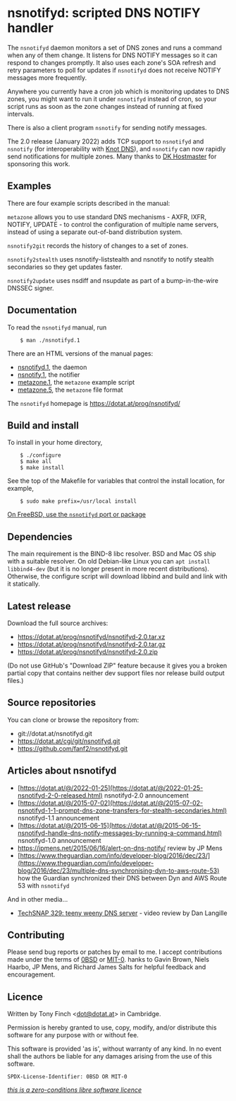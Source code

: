 nsnotifyd: scripted DNS NOTIFY handler
======================================

The `nsnotifyd` daemon monitors a set of DNS zones and runs a command
when any of them change. It listens for DNS NOTIFY messages so it can
respond to changes promptly. It also uses each zone's SOA refresh and
retry parameters to poll for updates if `nsnotifyd` does not receive
NOTIFY messages more frequently.

Anywhere you currently have a cron job which is monitoring updates to
DNS zones, you might want to run it under `nsnotifyd` instead of cron,
so your script runs as soon as the zone changes instead of running at
fixed intervals.

There is also a client program `nsnotify` for sending notify messages.

The 2.0 release (January 2022) adds TCP support to `nsnotifyd` and `nsnotify`
(for interoperability with [Knot DNS](https://www.knot-dns.cz/)),
and `nsnotify` can now rapidly send notifications for multiple zones.
Many thanks to [DK Hostmaster](https://www.dk-hostmaster.dk/)
for sponsoring this work.


Examples
--------

There are four example scripts described in the manual:

`metazone` allows you to use standard DNS mechanisms - AXFR, IXFR,
NOTIFY, UPDATE - to control the configuration of multiple name
servers, instead of using a separate out-of-band distribution system.

`nsnotify2git` records the history of changes to a set of zones.

`nsnotify2stealth` uses nsnotify-liststealth and nsnotify to
notify stealth secondaries so they get updates faster.

`nsnotify2update` uses nsdiff and nsupdate as part of a bump-in-the-wire
DNSSEC signer.


Documentation
-------------

To read the `nsnotifyd` manual, run

        $ man ./nsnotifyd.1

There are an HTML versions of the manual pages:

  * [nsnotifyd.1](html/nsnotifyd.1.html), the daemon
  * [nsnotify.1](html/nsnotify.1.html), the notifier
  * [metazone.1](html/metazone.1.html), the `metazone` example script
  * [metazone.5](html/metazone.5.html), the `metazone` file format

The `nsnotifyd` homepage is <https://dotat.at/prog/nsnotifyd/>


Build and install
-----------------

To install in your home directory,

        $ ./configure
        $ make all
        $ make install

See the top of the Makefile for variables that control the install
location, for example,

        $ sudo make prefix=/usr/local install

[On FreeBSD, use the `nsnotifyd` port or package](https://www.freshports.org/dns/nsnotifyd/)


Dependencies
------------

The main requirement is the BIND-8 libc resolver. BSD and Mac OS ship
with a suitable resolver. On old Debian-like Linux you can `apt
install libbind4-dev` (but it is no longer present in more recent
distributions). Otherwise, the configure script will download libbind
and build and link with it statically.


Latest release
--------------

Download the full source archives:

  * <https://dotat.at/prog/nsnotifyd/nsnotifyd-2.0.tar.xz>
  * <https://dotat.at/prog/nsnotifyd/nsnotifyd-2.0.tar.gz>
  * <https://dotat.at/prog/nsnotifyd/nsnotifyd-2.0.zip>

(Do not use GitHub's "Download ZIP" feature because it gives you
a broken partial copy that contains neither dev support files nor
release build output files.)


Source repositories
-------------------

You can clone or browse the repository from:

  * git://dotat.at/nsnotifyd.git
  * <https://dotat.at/cgi/git/nsnotifyd.git>
  * <https://github.com/fanf2/nsnotifyd.git>


Articles about nsnotifyd
------------------------

  * [https://dotat.at/@/2022-01-25](https://dotat.at/@/2022-01-25-nsnotifyd-2-0-released.html)
    nsnotifyd-2.0 announcement
  * [https://dotat.at/@/2015-07-02](https://dotat.at/@/2015-07-02-nsnotifyd-1-1-prompt-dns-zone-transfers-for-stealth-secondaries.html)
    nsnotifyd-1.1 announcement
  * [https://dotat.at/@/2015-06-15](https://dotat.at/@/2015-06-15-nsnotifyd-handle-dns-notify-messages-by-running-a-command.html)
    nsnotifyd-1.0 announcement
  * <https://jpmens.net/2015/06/16/alert-on-dns-notify/> review by JP Mens
  * [https://www.theguardian.com/info/developer-blog/2016/dec/23/](https://www.theguardian.com/info/developer-blog/2016/dec/23/multiple-dns-synchronising-dyn-to-aws-route-53)
    how the Guardian synchronized their DNS between Dyn and AWS Route 53 with `nsnotifyd`

And in other media...

  * [TechSNAP 329: teeny weeny DNS server](http://www.jupiterbroadcasting.com/116921/teeny-weeny-dns-server-techsnap-329/) -
    video review by Dan Langille


Contributing
------------

Please send bug reports or patches by email to me. I accept
contributions made under the terms of [0BSD][] or [MIT-0][].
hanks to Gavin Brown, Niels Haarbo, JP Mens, and Richard James Salts
for helpful feedback and encouragement.

[0BSD]: https://opensource.org/licenses/0BSD
[MIT-0]: https://opensource.org/licenses/MIT-0


Licence
-------

Written by Tony Finch <<dot@dotat.at>> in Cambridge.

Permission is hereby granted to use, copy, modify, and/or
distribute this software for any purpose with or without fee.

This software is provided 'as is', without warranty of any kind.
In no event shall the authors be liable for any damages arising
from the use of this software.

    SPDX-License-Identifier: 0BSD OR MIT-0

_[this is a zero-conditions libre software licence](https://dotat.at/0lib.html)_
